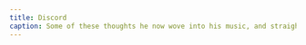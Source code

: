 ```yaml
---
title: Discord
caption: Some of these thoughts he now wove into his music, and straightway discord arose about him, and many that sang nigh him grew despondent, and their thought was disturbed and their music faltered; but some began to attune their music to his rather than to the thought which they had at first. Then the discord of Melkor spread ever wider, and the melodies which had been heard before foundered in a sea of turbulent sound. But Iluvatar sat and hearkened until it seemed that about his throne there was a raging storm, as of dark waters that made war one upon another in an endless wrath that would not be assuaged.
---
```

